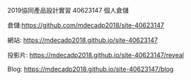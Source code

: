 2019協同產品設計實習 40623147 個人倉儲

倉儲:https://github.com/mdecadp2018/site-40623147

網站: https://mdecadp2018.github.io/site-40623147

投影片: https://mdecadp2018.github.io/site-40623147/reveal

Blog: https://mdecadp2018.github.io/site-40623147/blog
